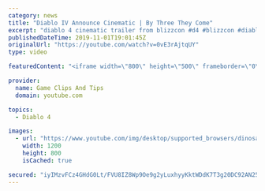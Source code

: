 ```yaml
---
category: news
title: "Diablo IV Announce Cinematic | By Three They Come"
excerpt: "diablo 4 cinematic trailer from blizzcon #d4 #blizzcon #diablo."
publishedDateTime: 2019-11-01T19:01:45Z
originalUrl: "https://youtube.com/watch?v=0vE3rAjtqUY"
type: video

featuredContent: "<iframe width=\"800\" height=\"500\" frameborder=\"0\" src=\"https://www.youtube.com/embed/0vE3rAjtqUY\" allow=\"accelerometer; autoplay; encrypted-media; gyroscope; picture-in-picture\" allowfullscreen></iframe>"

provider:
  name: Game Clips And Tips
  domain: youtube.com

topics:
  - Diablo 4

images:
  - url: "https://www.youtube.com/img/desktop/supported_browsers/dinosaur.png"
    width: 1200
    height: 800
    isCached: true

secured: "iyIMzvFCz4GHdG0Lt/FVU8IZ8Wp9Oe9g2yLuxhyyKktWDdK7T3g20DC92AN25/jtRmQznsGFpgWxp3UIIr7efLQcoUcUW8ld7JYXj6sHjbpRu5SmLRxzMTGu/TYwUnZIw1voL45/5YpYb8pUBCCNyMLOCR4s2vp8DKK+2pnY3yWqGYjBbg6LlL6KnUv0r4b8W3xuWYypTMZafG3KiDQzK1buRIOwufB4x6WfDN3rSF1DxYbQBqmpstazDTOXtOySO7aI+upsLgYeLCsmmLWQgc7NLKXA1hdLla9o9qvOEXs5sTCCNfRW+sFRdQtUICXSU30KjfR2RCgrqWO6gu1OnkecYxcVFTl/MF+5bCkZQDKCHhLS/Jown8kaU0VT8arYkAyUWVlpjSGvuZ/H2pHJcA==;zkhEBH+t7ldbwKsf9MoMpA=="
---
```


